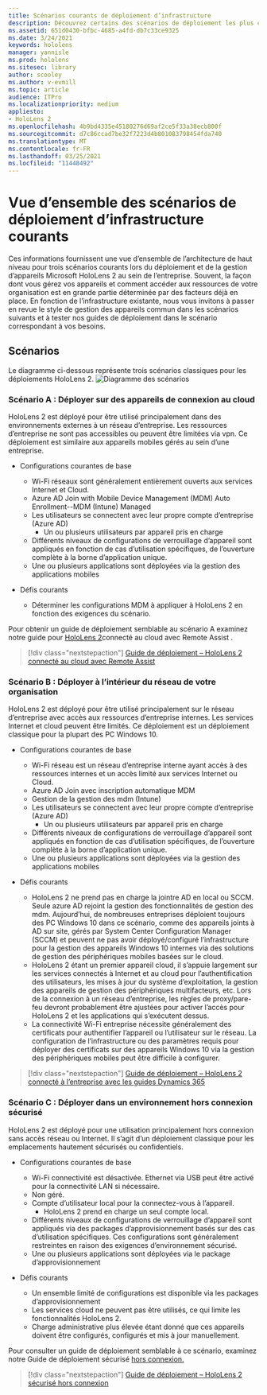 ```yaml
---
title: Scénarios courants de déploiement d’infrastructure
description: Découvrez certains des scénarios de déploiement les plus courants basés sur différents déploiements d’infrastructure pour la réalité mixte.
ms.assetid: 651d0430-bfbc-4685-a4fd-db7c33ce9325
ms.date: 3/24/2021
keywords: hololens
manager: yannisle
ms.prod: hololens
ms.sitesec: library
author: scooley
ms.author: v-evmill
ms.topic: article
audience: ITPro
ms.localizationpriority: medium
appliesto:
- HoloLens 2
ms.openlocfilehash: 4b9bd4335e45180276d69af2ce5f33a38ecb800f
ms.sourcegitcommit: d7c86ccad7be32f7223d4b801083798454fda740
ms.translationtype: MT
ms.contentlocale: fr-FR
ms.lasthandoff: 03/25/2021
ms.locfileid: "11448492"
---
```

# <a name="common-infrastructure-deployment-scenarios-overview"></a>Vue d’ensemble des scénarios de déploiement d’infrastructure courants

Ces informations fournissent une vue d’ensemble de l’architecture de haut niveau pour trois scénarios courants lors du déploiement et de la gestion d’appareils Microsoft HoloLens 2 au sein de l’entreprise. Souvent, la façon dont vous gérez vos appareils et comment accéder aux ressources de votre organisation est en grande partie déterminée par des facteurs déjà en place. En fonction de l’infrastructure existante, nous vous invitons à passer en revue le style de gestion des appareils commun dans les scénarios suivants et à tester nos guides de déploiement dans le scénario correspondant à vos besoins.

## <a name="scenarios"></a>Scénarios

Le diagramme ci-dessous représente trois scénarios classiques pour les déploiements HoloLens 2.
![Diagramme des scénarios](images/scenarios.jpg)

### <a name="scenario-a-deploy-to-cloud-connect-devices"></a>Scénario A : Déployer sur des appareils de connexion au cloud

HoloLens 2 est déployé pour être utilisé principalement dans des environnements externes à un réseau d’entreprise. Les ressources d’entreprise ne sont pas accessibles ou peuvent être limitées via vpn. Ce déploiement est similaire aux appareils mobiles gérés au sein d’une entreprise.
 * Configurations courantes de base
   * Wi-Fi réseaux sont généralement entièrement ouverts aux services Internet et Cloud.
   * Azure AD Join with Mobile Device Management (MDM) Auto Enrollment--MDM (Intune) Managed
   * Les utilisateurs se connectent avec leur propre compte d’entreprise (Azure AD)
     * Un ou plusieurs utilisateurs par appareil pris en charge
   * Différents niveaux de configurations de verrouillage d’appareil sont appliqués en fonction de cas d’utilisation spécifiques, de l’ouverture complète à la borne d’application unique.
   * Une ou plusieurs applications sont déployées via la gestion des applications mobiles

* Défis courants
   * Déterminer les configurations MDM à appliquer à HoloLens 2 en fonction des exigences du scénario.

Pour obtenir un guide de déploiement semblable au scénario A examinez notre guide pour [HoloLens 2](hololens2-cloud-connected-overview.md)connecté au cloud avec Remote Assist .

> [!div class="nextstepaction"]
> [Guide de déploiement – HoloLens 2 connecté au cloud avec Remote Assist](hololens2-cloud-connected-overview.md)

### <a name="scenario-b-deploy-inside-your-organizations-network"></a>Scénario B : Déployer à l’intérieur du réseau de votre organisation

HoloLens 2 est déployé pour être utilisé principalement sur le réseau d’entreprise avec accès aux ressources d’entreprise internes. Les services Internet et cloud peuvent être limités. Ce déploiement est un déploiement classique pour la plupart des PC Windows 10.

 * Configurations courantes de base
   * Wi-Fi réseau est un réseau d’entreprise interne ayant accès à des ressources internes et un accès limité aux services Internet ou Cloud.
   * Azure AD Join avec inscription automatique MDM
   * Gestion de la gestion des mdm (Intune)
   * Les utilisateurs se connectent avec leur propre compte d’entreprise (Azure AD)
     * Un ou plusieurs utilisateurs par appareil pris en charge
   * Différents niveaux de configurations de verrouillage d’appareil sont appliqués en fonction de cas d’utilisation spécifiques, de l’ouverture complète à la borne d’application unique.
   * Une ou plusieurs applications sont déployées via la gestion des applications mobiles

 * Défis courants
   * HoloLens 2 ne prend pas en charge la jointre AD en local ou SCCM. Seule azure AD rejoint la gestion des fonctionnalités de gestion des mdm. Aujourd’hui, de nombreuses entreprises déploient toujours des PC Windows 10 dans ce scénario, comme des appareils joints à AD sur site, gérés par System Center Configuration Manager (SCCM) et peuvent ne pas avoir déployé/configuré l’infrastructure pour la gestion des appareils Windows 10 internes via des solutions de gestion des périphériques mobiles basées sur le cloud.
   * HoloLens 2 étant un premier appareil cloud, il s’appuie largement sur les services connectés à Internet et au cloud pour l’authentification des utilisateurs, les mises à jour du système d’exploitation, la gestion des appareils de gestion des périphériques multifacteurs, etc. Lors de la connexion à un réseau d’entreprise, les règles de proxy/pare-feu devront probablement être ajustées pour activer l’accès pour HoloLens 2 et les applications qui s’exécutent dessus.
   * La connectivité Wi-Fi entreprise nécessite généralement des certificats pour authentifier l’appareil ou l’utilisateur sur le réseau. La configuration de l’infrastructure ou des paramètres requis pour déployer des certificats sur des appareils Windows 10 via la gestion des périphériques mobiles peut être difficile à configurer.

> [!div class="nextstepaction"]
> [Guide de déploiement – HoloLens 2 connecté à l’entreprise avec les guides Dynamics 365](hololens2-corp-connected-overview.md)

### <a name="scenario-c-deploy-in-secure-offline-environment"></a>Scénario C : Déployer dans un environnement hors connexion sécurisé

HoloLens 2 est déployé pour une utilisation principalement hors connexion sans accès réseau ou Internet. Il s’agit d’un déploiement classique pour les emplacements hautement sécurisés ou confidentiels.
 * Configurations courantes de base
   * Wi-Fi connectivité est désactivée. Ethernet via USB peut être activé pour la connectivité LAN si nécessaire.
   * Non géré.
   * Compte d’utilisateur local pour la connectez-vous à l’appareil.
     * HoloLens 2 prend en charge un seul compte local.
   * Différents niveaux de configurations de verrouillage d’appareil sont appliqués via des packages d’approvisionnement basés sur des cas d’utilisation spécifiques. Ces configurations sont généralement restreintes en raison des exigences d’environnement sécurisé.
   * Une ou plusieurs applications sont déployées via le package d’approvisionnement

 * Défis courants
   * Un ensemble limité de configurations est disponible via les packages d’approvisionnement
   * Les services cloud ne peuvent pas être utilisés, ce qui limite les fonctionnalités HoloLens 2.
   * Charge administrative plus élevée étant donné que ces appareils doivent être configurés, configurés et mis à jour manuellement.

Pour consulter un guide de déploiement semblable à ce scénario, examinez notre Guide de déploiement sécurisé [hors connexion.](hololens-common-scenarios-offline-secure.md)

> [!div class="nextstepaction"]
> [Guide de déploiement – HoloLens 2 sécurisé hors connexion](hololens-common-scenarios-offline-secure.md)
